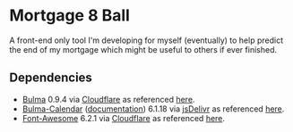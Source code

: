 # Mortgage 8 Ball
A front-end only tool I'm developing for myself (eventually) to help predict the end of my mortgage which might be useful to others if ever finished.

## Dependencies
 - [Bulma](https://bulma.io/) 0.9.4 via [Cloudflare](https://www.cloudflare.com) as referenced [here](https://cdnjs.com/libraries/bulma).
 - [Bulma-Calendar](https://wikiki.github.io/components/calendar/) ([documentation](https://bulma-calendar.onrender.com/)) 6.1.18 via [jsDelivr](https://www.jsdelivr.com/) as referenced [here](https://www.jsdelivr.com/package/npm/bulma-calendar). 
 - [Font-Awesome](https://fontawesome.com/) 6.2.1 via [Cloudflare](https://www.cloudflare.com) as referenced [here](https://cdnjs.com/libraries/font-awesome).
 